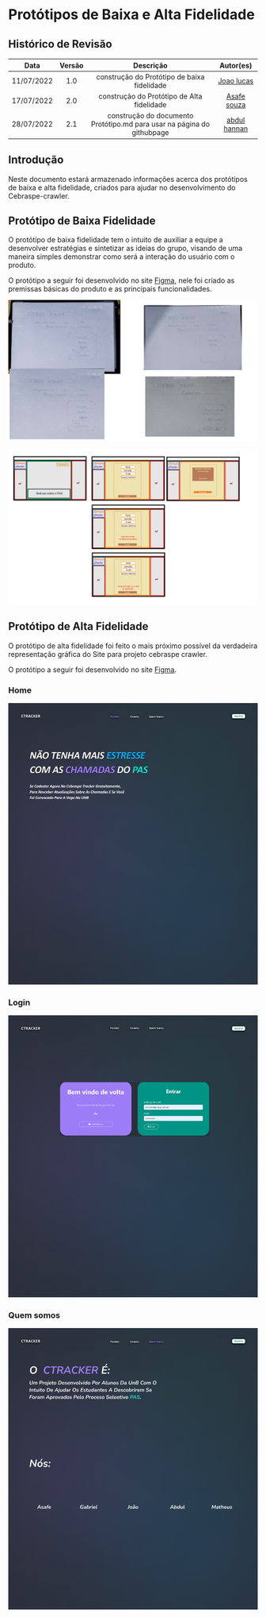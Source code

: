# Protótipos de Baixa e Alta Fidelidade

## Histórico de Revisão

|Data|Versão|Descrição|Autor(es)|
|:--:|:--:|:--:|:--:|
|11/07/2022|1.0|construção do Protótipo de baixa fidelidade|[Joao lucas](https://github.com/HacKairos)|
|17/07/2022|2.0|construção do Protótipo de Alta fidelidade|[Asafe souza](https://github.com/asafesouza)|
|28/07/2022|2.1|construção do documento Protótipo.md para usar na página do githubpage|[abdul hannan](https://github.com/hannanhunny01)|

## Introdução

Neste documento estará armazenado informações acerca dos protótipos de baixa e alta fidelidade, criados para ajudar no desenvolvimento do Cebraspe-crawler.

## Protótipo de Baixa Fidelidade
 
 O protótipo de baixa fidelidade tem o intuito de auxiliar a equipe a desenvolver estratégias e sintetizar as ideias do grupo, visando de uma maneira simples    demonstrar como será a interação do usuário com o produto.

  O protótipo a seguir foi desenvolvido no site [Figma](https://www.figma.com/file/rs895AnU1WtSaW2KDfVpxr/Cebrasp---Tracker), nele foi criado as premissas básicas do produto e as principais funcionalidades.
 
![prototipo](../Assets/Prototipos/BaixaFidelidade/PrototipoBaixaFidelidade2.png)


![prototipo](../Assets/Prototipos/BaixaFidelidade/PrototipoBaixaFidelidade.png)

## Protótipo de Alta Fidelidade

  O protótipo de alta fidelidade foi feito o mais próximo possível da verdadeira representação gráfica do Site para projeto cebraspe crawler.

O protótipo a seguir foi desenvolvido no site [Figma](https://www.figma.com/file/T8CEXqD6yIEQRsMqMt1Svr/Ctracker?node-id=0%3A1).
### Home
![prototipo](../Assets/Prototipos/AltaFidelidade/Home.png)
### Login
![prototipo](../Assets/Prototipos/AltaFidelidade/Login.png)
### Quem somos
![prototipo](../Assets/Prototipos/AltaFidelidade/QuemSomos.png)

